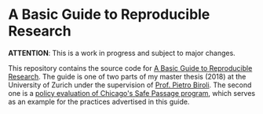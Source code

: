 # A Basic Guide to Reproducible Research
**ATTENTION**: This is a work in progress and subject to major changes.


This repository contains the source code for [A Basic Guide to Reproducible Research](https://binste.github.io/basic_reproducibility_guide/). The guide is one of two parts of my master thesis (2018) at the University of Zurich under the supervision of [Prof. Pietro Biroli](https://sites.google.com/site/pietrobiroli/home). The second one is a [policy evaluation of Chicago's Safe Passage program](https://binste.github.io/chicago_safepassage_evaluation/), which serves as an example for the practices advertised in this guide.
